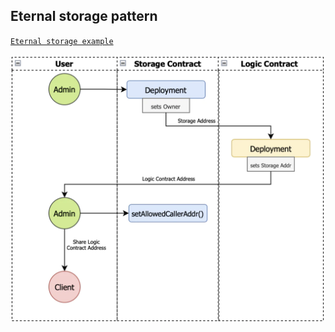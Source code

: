 ## Eternal storage pattern

[`Eternal storage example`](https://mirror.xyz/0xf880FCd62e27495aA3c9427c4c70A5De66D8d0d2/MLhpkbLf1gsLJ2ih4h4lq564nr5BswXCP8C5jd99914)

![Pattern](./EternalStorage.png)
